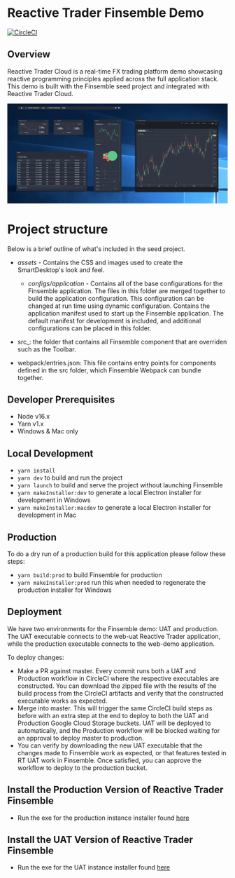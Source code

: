 # Reactive Trader Finsemble Demo

[![CircleCI](https://circleci.com/gh/AdaptiveConsulting/ReactiveTraderCloud-Finsemble/tree/master.svg?style=svg&circle-token=c9a64a94d9b308c65df792b7af0412b0a2310a12)](https://circleci.com/gh/AdaptiveConsulting/ReactiveTraderCloud-Finsemble/tree/master)

## Overview

Reactive Trader Cloud is a real-time FX trading platform demo showcasing reactive programming principles applied across the full application stack.
This demo is built with the Finsemble seed project and integrated with Reactive Trader Cloud.

![image](/assets/img/RTF.png)

# Project structure

Below is a brief outline of what's included in the seed project.

- _assets_ - Contains the CSS and images used to create the SmartDesktop's look and feel.

  - _configs/application_ - Contains all of the base configurations for the Finsemble application. The files in this
    folder are merged together to build the application configuration. This configuration can be changed at run time
    using dynamic configuration. Contains the application manifest used to start up the Finsemble application. The
    default manifest for development is included, and additional configurations can be placed in this folder.

- src\_: the folder that contains all Finsemble component that are overriden such as the Toolbar.

- webpack/entries.json: This file contains entry points for components defined in the src folder, which Finsemble Webpack can bundle together.

## Developer Prerequisites

- Node v16.x
- Yarn v1.x
- Windows & Mac only

## Local Development

- `yarn install`
- `yarn dev` to build and run the project
- `yarn launch` to build and serve the project without launching Finsemble
- `yarn makeInstaller:dev` to generate a local Electron installer for development in Windows
- `yarn makeInstaller:macdev` to generate a local Electron installer for development in Mac

## Production

To do a dry run of a production build for this application please follow these steps:

- `yarn build:prod` to build Finsemble for production
- `yarn makeInstaller:prod` run this when needed to regenerate the production installer for Windows

## Deployment

We have two environments for the Finsemble demo: UAT and production. The UAT executable connects to the web-uat Reactive Trader application, while the production executable connects to the web-demo application.

To deploy changes:

- Make a PR against master. Every commit runs both a UAT and Production workflow in CircleCI where the respective executables are constructed. You can download the zipped file with the results of the build process from the CircleCI artifacts and verify that the constructed executable works as expected.
- Merge into master. This will trigger the same CircleCI build steps as before with an extra step at the end to deploy to both the UAT and Production Google Cloud Storage buckets. UAT will be deployed to automatically, and the Production workflow will be blocked waiting for an approval to deploy master to production.
- You can verify by downloading the new UAT executable that the changes made to Finsemble work as expected, or that features tested in RT UAT work in Finsemble. Once satisfied, you can approve the workflow to deploy to the production bucket.

## Install the Production Version of Reactive Trader Finsemble

- Run the exe for the production instance installer found [here](https://storage.googleapis.com/reactive-trader-finsemble/pkg/ReactiveTraderFinsemble.exe)

## Install the UAT Version of Reactive Trader Finsemble

- Run the exe for the UAT instance installer found [here](https://storage.googleapis.com/reactive-trader-finsemble-uat/pkg/ReactiveTraderFinsemble.exe)
